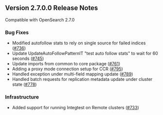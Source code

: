 ## Version 2.7.0.0 Release Notes

Compatible with OpenSearch 2.7.0

### Bug Fixes
* Modified autofollow stats to rely on single source for failed indices ([#736](https://github.com/opensearch-project/cross-cluster-replication/pull/736))
* Update UpdateAutoFollowPatternIT "test auto follow stats" to wait for 60 seconds ([#745](https://github.com/opensearch-project/cross-cluster-replication/pull/745))
* Update imports from common to core package ([#761](https://github.com/opensearch-project/cross-cluster-replication/pull/761))
* Adding a proxy mode connection setup for CCR ([#795](https://github.com/opensearch-project/cross-cluster-replication/pull/795))
* Handled exception under multi-field mapping update ([#789](https://github.com/opensearch-project/cross-cluster-replication/pull/789))
* Handled batch requests for replication metadata update under cluster state ([#778](https://github.com/opensearch-project/cross-cluster-replication/pull/778))

### Infrastructure
* Added support for running Integtest on Remote clusters ([#733](https://github.com/opensearch-project/cross-cluster-replication/pull/733))
